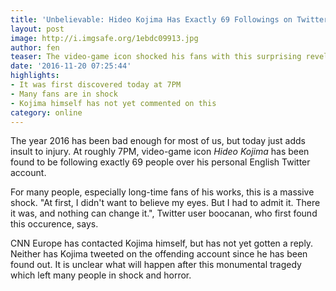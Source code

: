 ```yaml
---
title: 'Unbelievable: Hideo Kojima Has Exactly 69 Followings on Twitter'
layout: post
image: http://i.imgsafe.org/1ebdc09913.jpg
author: fen
teaser: The video-game icon shocked his fans with this surprising revelation.
date: '2016-11-20 07:25:44'
highlights:
- It was first discovered today at 7PM
- Many fans are in shock
- Kojima himself has not yet commented on this
category: online
---
```


The year 2016 has been bad enough for most of us, but today just adds insult to injury. At roughly 7PM, video-game icon *Hideo Kojima* has been found to be following exactly 69 people over his personal English Twitter account.

For many people, especially long-time fans of his works, this is a massive shock. "At first, I didn't want to believe my eyes. But I had to admit it. There it was, and nothing can change it.", Twitter user boocanan, who first found this occurence, says.

CNN Europe has contacted Kojima himself, but has not yet gotten a reply. Neither has Kojima tweeted on the offending account since he has been found out. It is unclear what will happen after this monumental tragedy which left many people in shock and horror.